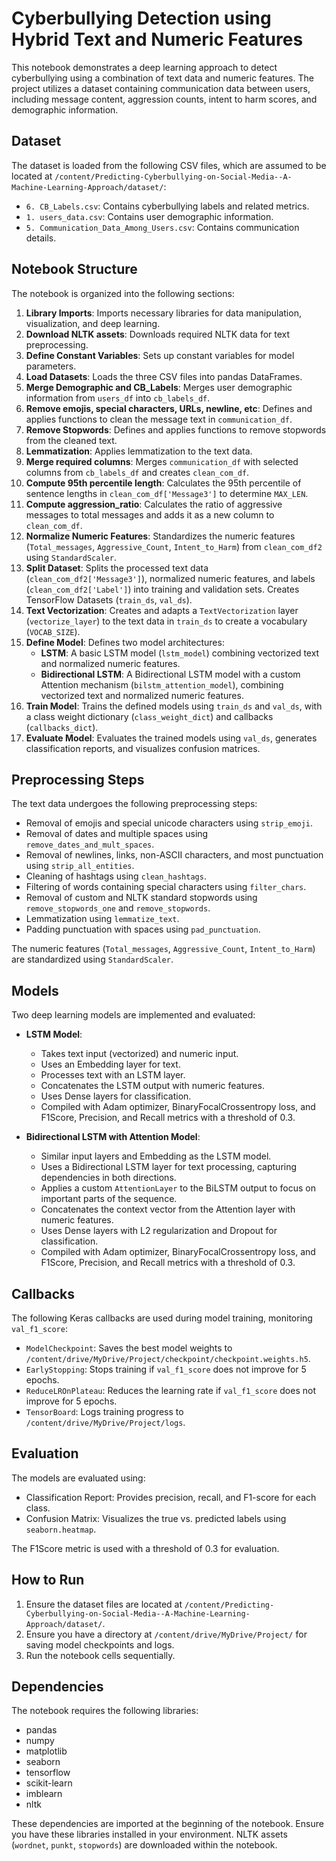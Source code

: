 # Cyberbullying Detection using Hybrid Text and Numeric Features

This notebook demonstrates a deep learning approach to detect cyberbullying using a combination of text data and numeric features. The project utilizes a dataset containing communication data between users, including message content, aggression counts, intent to harm scores, and demographic information.

## Dataset
The dataset is loaded from the following CSV files, which are assumed to be located at `/content/Predicting-Cyberbullying-on-Social-Media--A-Machine-Learning-Approach/dataset/`:
- `6. CB_Labels.csv`: Contains cyberbullying labels and related metrics.
- `1. users_data.csv`: Contains user demographic information.
- `5. Communication_Data_Among_Users.csv`: Contains communication details.

## Notebook Structure
The notebook is organized into the following sections:

1.  **Library Imports**: Imports necessary libraries for data manipulation, visualization, and deep learning.
2.  **Download NLTK assets**: Downloads required NLTK data for text preprocessing.
3.  **Define Constant Variables**: Sets up constant variables for model parameters.
4.  **Load Datasets**: Loads the three CSV files into pandas DataFrames.
5.  **Merge Demographic and CB_Labels**: Merges user demographic information from `users_df` into `cb_labels_df`.
6.  **Remove emojis, special characters, URLs, newline, etc**: Defines and applies functions to clean the message text in `communication_df`.
7.  **Remove Stopwords**: Defines and applies functions to remove stopwords from the cleaned text.
8.  **Lemmatization**: Applies lemmatization to the text data.
9.  **Merge required columns**: Merges `communication_df` with selected columns from `cb_labels_df` and creates `clean_com_df`.
10. **Compute 95th percentile length**: Calculates the 95th percentile of sentence lengths in `clean_com_df['Message3']` to determine `MAX_LEN`.
11. **Compute aggression_ratio**: Calculates the ratio of aggressive messages to total messages and adds it as a new column to `clean_com_df`.
12. **Normalize Numeric Features**: Standardizes the numeric features (`Total_messages`, `Aggressive_Count`, `Intent_to_Harm`) from `clean_com_df2` using `StandardScaler`.
13. **Split Dataset**: Splits the processed text data (`clean_com_df2['Message3']`), normalized numeric features, and labels (`clean_com_df2['Label']`) into training and validation sets. Creates TensorFlow Datasets (`train_ds`, `val_ds`).
14. **Text Vectorization**: Creates and adapts a `TextVectorization` layer (`vectorize_layer`) to the text data in `train_ds` to create a vocabulary (`VOCAB_SIZE`).
15. **Define Model**: Defines two model architectures:
    -   **LSTM**: A basic LSTM model (`lstm_model`) combining vectorized text and normalized numeric features.
    -   **Bidirectional LSTM**: A Bidirectional LSTM model with a custom Attention mechanism (`bilstm_attention_model`), combining vectorized text and normalized numeric features.
16. **Train Model**: Trains the defined models using `train_ds` and `val_ds`, with a class weight dictionary (`class_weight_dict`) and callbacks (`callbacks_dict`).
17. **Evaluate Model**: Evaluates the trained models using `val_ds`, generates classification reports, and visualizes confusion matrices.

## Preprocessing Steps

The text data undergoes the following preprocessing steps:
-   Removal of emojis and special unicode characters using `strip_emoji`.
-   Removal of dates and multiple spaces using `remove_dates_and_mult_spaces`.
-   Removal of newlines, links, non-ASCII characters, and most punctuation using `strip_all_entities`.
-   Cleaning of hashtags using `clean_hashtags`.
-   Filtering of words containing special characters using `filter_chars`.
-   Removal of custom and NLTK standard stopwords using `remove_stopwords_one` and `remove_stopwords`.
-   Lemmatization using `lemmatize_text`.
-   Padding punctuation with spaces using `pad_punctuation`.

The numeric features (`Total_messages`, `Aggressive_Count`, `Intent_to_Harm`) are standardized using `StandardScaler`.

## Models

Two deep learning models are implemented and evaluated:

-   **LSTM Model**:
    -   Takes text input (vectorized) and numeric input.
    -   Uses an Embedding layer for text.
    -   Processes text with an LSTM layer.
    -   Concatenates the LSTM output with numeric features.
    -   Uses Dense layers for classification.
    -   Compiled with Adam optimizer, BinaryFocalCrossentropy loss, and F1Score, Precision, and Recall metrics with a threshold of 0.3.

-   **Bidirectional LSTM with Attention Model**:
    -   Similar input layers and Embedding as the LSTM model.
    -   Uses a Bidirectional LSTM layer for text processing, capturing dependencies in both directions.
    -   Applies a custom `AttentionLayer` to the BiLSTM output to focus on important parts of the sequence.
    -   Concatenates the context vector from the Attention layer with numeric features.
    -   Uses Dense layers with L2 regularization and Dropout for classification.
    -   Compiled with Adam optimizer, BinaryFocalCrossentropy loss, and F1Score, Precision, and Recall metrics with a threshold of 0.3.

## Callbacks
The following Keras callbacks are used during model training, monitoring `val_f1_score`:
-   `ModelCheckpoint`: Saves the best model weights to `/content/drive/MyDrive/Project/checkpoint/checkpoint.weights.h5`.
-   `EarlyStopping`: Stops training if `val_f1_score` does not improve for 5 epochs.
-   `ReduceLROnPlateau`: Reduces the learning rate if `val_f1_score` does not improve for 5 epochs.
-   `TensorBoard`: Logs training progress to `/content/drive/MyDrive/Project/logs`.

## Evaluation
The models are evaluated using:
-   Classification Report: Provides precision, recall, and F1-score for each class.
-   Confusion Matrix: Visualizes the true vs. predicted labels using `seaborn.heatmap`.

The F1Score metric is used with a threshold of 0.3 for evaluation.

## How to Run
1. Ensure the dataset files are located at `/content/Predicting-Cyberbullying-on-Social-Media--A-Machine-Learning-Approach/dataset/`.
2. Ensure you have a directory at `/content/drive/MyDrive/Project/` for saving model checkpoints and logs.
3. Run the notebook cells sequentially.

## Dependencies
The notebook requires the following libraries:
-   pandas
-   numpy
-   matplotlib
-   seaborn
-   tensorflow
-   scikit-learn
-   imblearn
-   nltk

These dependencies are imported at the beginning of the notebook. Ensure you have these libraries installed in your environment. NLTK assets (`wordnet`, `punkt`, `stopwords`) are downloaded within the notebook.

